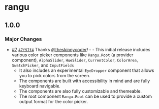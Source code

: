 # rangu

## 1.0.0

### Major Changes

- [#7](https://github.com/theskinnycoder/rangu/pull/7) [`47f97f4`](https://github.com/theskinnycoder/rangu/commit/47f97f4c2e87cf02766bfb40148a3600d1d51812) Thanks [@theskinnycoder](https://github.com/theskinnycoder)! - - This initial release includes various color picker components like `Rangu.Root` (a provider component), `AlphaSlider`, `HueSlider`, `CurrentColor`, `ColorArea`, `SwatchPicker`, and `InputFields`
  - It also includes an experimental `EyeDropper` component that allows you to pick colors from the screen.
  - The components are built with accessibility in mind and are fully keyboard navigable.
  - The components are also fully customizable and themeable.
  - The root component `Rangu.Root` can be used to provide a custom output format for the color picker.
